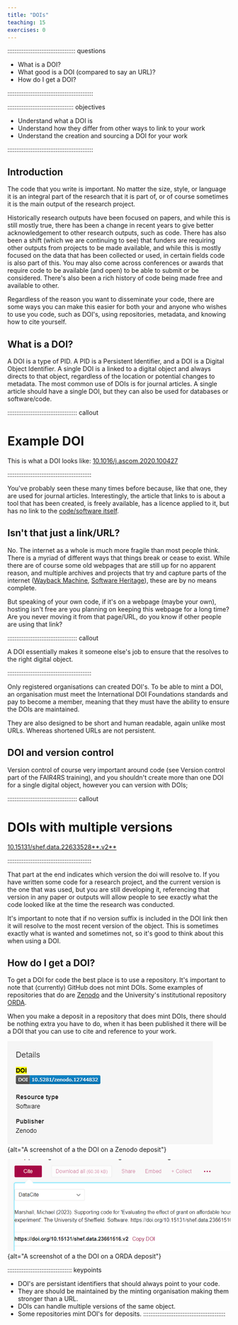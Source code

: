 ```yaml
---
title: "DOIs"
teaching: 15
exercises: 0
---
```


:::::::::::::::::::::::::::::::::::::: questions 

- What is a DOI?
- What good is a DOI (compared to say an URL)?
- How do I get a DOI?

::::::::::::::::::::::::::::::::::::::::::::::::

::::::::::::::::::::::::::::::::::::: objectives

- Understand what a DOI is
- Understand how they differ from other ways to link to your work
- Understand the creation and sourcing a DOI for your work

::::::::::::::::::::::::::::::::::::::::::::::::

## Introduction

The code that you write is important. No matter the size, style, or language it is an integral part of the research that it is part of, or of course sometimes it is the main output of the research project.

Historically research outputs have been focused on papers, and while this is still mostly true, there has been a change in recent years to give better acknowledgement to other research outputs, such as code. There has also been a shift (which we are continuing to see) that funders are requiring other outputs from projects to be made available, and while this is mostly focused on the data that has been collected or used, in certain fields code is also part of this. You may also come across conferences or awards that require code to be available (and open) to be able to submit or be considered. There's also been a rich history of code being made free and available to other.

Regardless of the reason you want to disseminate your code, there are some ways you can make this easier for both your and anyone who wishes to use you code, such as DOI's, using repositories, metadata, and knowing how to cite yourself.

## What is a DOI?

A DOI is a type of PID. A PID is a Persistent Identifier, and a DOI is a Digital Object Identifier. A single DOI is a linked to a digital object and always directs to that object, regardless of the location or potential changes to metadata. The most common use of DOIs is for journal articles. A single article should have a single DOI, but they can also be used for databases or software/code.


::::::::::::::::::::::::::::::::::::::: callout

# Example DOI

This is what a DOI looks like:  [10.1016/j.ascom.2020.100427](https://doi.org/10.1016/j.ascom.2020.100427)

:::::::::::::::::::::::::::::::::::::::::::::::

You've probably seen these many times before because, like that one, they are used for journal articles. Interestingly, the article that links to is about a tool that has been created, is freely available, has a licence applied to it, but has no link to the [code/software itself](https://github.com/astrom-tom/SPARTAN).


## Isn't that just a link/URL?

No. The internet as a whole is much more fragile than most people think. There is a myriad of different ways that things break or cease to exist. While there are of course some old webpages that are still up for no apparent reason, and multiple archives and projects that try and capture parts of the internet ([Wayback Machine](https://web.archive.org/), [Software Heritage](https://www.softwareheritage.org/)), these are by no means complete.

But speaking of your own code, if it's on a webpage (maybe your own), hosting isn't free are you planning on keeping this webpage for a long time? Are you never moving it from that page/URL, do you know if other people are using that link?

::::::::::::::::::::::::::::::::::::::: callout

A DOI essentially makes it someone else's job to ensure that the resolves to the right digital object.

:::::::::::::::::::::::::::::::::::::::::::::::

Only registered organisations can created DOI's. To be able to mint a DOI, an organisation must meet the International DOI Foundations standards and pay to become a member, meaning that they must have the ability to ensure the DOIs are maintained.

They are also designed to be short and human readable, again unlike most URLs. Whereas shortened URLs are not persistent.

## DOI and version control

Version control of course very important around code (see Version control part of the FAIR4RS training), and you shouldn't create more than one DOI for a single digital object, however you can version with DOIs;

::::::::::::::::::::::::::::::::::::::: callout
# DOIs with multiple versions

[10.15131/shef.data.22633528**.v2**](https://doi.org/10.15131/shef.data.22633528.v2)

:::::::::::::::::::::::::::::::::::::::::::::::

That part at the end indicates which version the doi will resolve to. If you have written some code for a research project, and the current version is the one that was used, but you are still developing it, referencing that version in any paper or outputs will allow people to see exactly what the code looked like at the time the research was conducted.

It's important to note that if no version suffix is included in the DOI link then it will resolve to the most recent version of the object. This is sometimes exactly what is wanted and sometimes not, so it's good to think about this when using a DOI.

## How do I get a DOI?

To get a DOI for code the best place is to use a repository. It's important to note that (currently) GitHub does not mint DOIs. Some examples of repositories that do are [Zenodo](https://about.zenodo.org) and the University's institutional repository [ORDA](https://orda.shef.ac.uk).

When you make a deposit in a repository that does mint DOIs, there should be nothing extra you have to do, when it has been published it there will be a DOI that you can use to cite and reference to your work.

!["Image 1 - DOI location in a Zenodo deposit"](fig/FAIR4RS_Zenodo_doi_image.png){alt="A screenshot of a the DOI on a Zenodo deposit"}


!["Image 2 - DOI location in a ORDA deposit"](fig/FAIR4RS_ORDA_doi_image.png){alt="A screenshot of a the DOI on a ORDA deposit"}

:::::::::::::::::::::::::::::::::::: keypoints
 - DOI's are persistant identifiers that should always point to your code.
 - They are should be maintained by the minting organisation making them stronger than a URL.
 - DOIs can handle multiple versions of the same object.
 - Some repositories mint DOI's for deposits.
::::::::::::::::::::::::::::::::::::::::::::::
